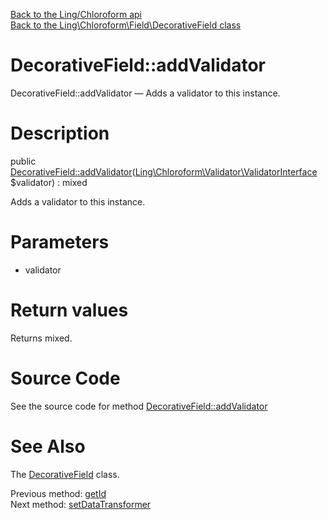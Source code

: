 [Back to the Ling/Chloroform api](https://github.com/lingtalfi/Chloroform/blob/master/doc/api/Ling/Chloroform.md)<br>
[Back to the Ling\Chloroform\Field\DecorativeField class](https://github.com/lingtalfi/Chloroform/blob/master/doc/api/Ling/Chloroform/Field/DecorativeField.md)


DecorativeField::addValidator
================



DecorativeField::addValidator — Adds a validator to this instance.




Description
================


public [DecorativeField::addValidator](https://github.com/lingtalfi/Chloroform/blob/master/doc/api/Ling/Chloroform/Field/DecorativeField/addValidator.md)([Ling\Chloroform\Validator\ValidatorInterface](https://github.com/lingtalfi/Chloroform/blob/master/doc/api/Ling/Chloroform/Validator/ValidatorInterface.md) $validator) : mixed




Adds a validator to this instance.




Parameters
================


- validator

    


Return values
================

Returns mixed.








Source Code
===========
See the source code for method [DecorativeField::addValidator](https://github.com/lingtalfi/Chloroform/blob/master/Field/DecorativeField.php#L68-L71)


See Also
================

The [DecorativeField](https://github.com/lingtalfi/Chloroform/blob/master/doc/api/Ling/Chloroform/Field/DecorativeField.md) class.

Previous method: [getId](https://github.com/lingtalfi/Chloroform/blob/master/doc/api/Ling/Chloroform/Field/DecorativeField/getId.md)<br>Next method: [setDataTransformer](https://github.com/lingtalfi/Chloroform/blob/master/doc/api/Ling/Chloroform/Field/DecorativeField/setDataTransformer.md)<br>

